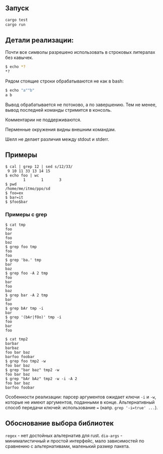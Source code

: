 ## Запуск

```bash
cargo test
cargo run
```

## Детали реализации:

Почти все символы разрешено использовать в строковых литералах без кавычек.

```bash
$ echo *?
*?
```

Рядом стоящие строки обрабатываются не как в bash:

```bash
$ echo "a""b"
a b
```

Вывод обрабатывается не потоково, а по завершению. Тем не менее, вывод последней команды стримится в консоль.

Комментарии не поддерживаются.

Перменные окружения видны внешним командам.

Шелл не делает различия между stdout и stderr.

## Примеры

```
$ cal | grep 12 | sed s/12/33/
 9 10 11 33 13 14 15
$ echo foo | wc
        1       1       3
$ pwd
/home/me/itmo/ppo/sd
$ foo=ex
$ bar=it
$ $foo$bar
```

### Примеры с grep

```
$ cat tmp
foo
bar
foo
baz
$ grep foo tmp
foo
foo
$ grep 'ba.' tmp
bar
baz
$ grep foo -A 2 tmp
foo
bar
foo
baz
$ grep bar -A 2 tmp
bar
foo
$ grep bAr tmp -i
bar
$ grep '(bAr|fOo)' tmp -i
foo
bar
foo
```

```
$ cat tmp2
barbar
barbaz
foo bar baz
barfoo foobar
$ grep foo tmp2 -w
foo bar baz
$ grep "bar baz" tmp2 -w
foo bar baz
$ grep "bAr bAz" tmp2 -w -i -A 2
foo bar baz
barfoo foobar
```

Особенности реализации: парсер аргументов ожидает ключи `-i` и `-w`, которые не имеют аргументов, поданными в конце.
Альтернативный способ передачи ключей: использование `=` (напр. `grep '-i=true' ...`).

## Обоснование выбора библиотек

`regex` - нет достойных альтернатив для rust.
`dia-args` - минималистичный и простой интерфейс, мало зависимостей по сравнению с альтернативами, маленький размер пакета.
